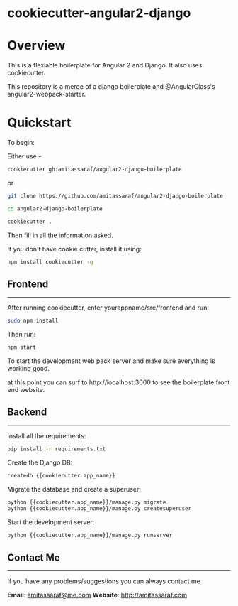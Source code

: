 # cookiecutter-angular2-django

Overview 
===
This is a flexiable boilerplate for Angular 2 and Django.
It also uses cookiecutter.

This repository is a merge of a django boilerplate and @AngularClass's angular2-webpack-starter.

Quickstart
===

To begin:

Either use -

```bash
cookiecutter gh:amitassaraf/angular2-django-boilerplate
```

or 

```bash
git clone https://github.com/amitassaraf/angular2-django-boilerplate 

cd angular2-django-boilerplate

cookiecutter .
```

Then fill in all the information asked.

If you don't have cookie cutter, install it using:
```bash
npm install cookiecutter -g
```

Frontend
-----
-----

After running cookiecutter, enter yourappname/src/frontend
and run:
```bash
sudo npm install
```

Then run:
```bash
npm start
```
To start the development web pack server and make sure everything is working good.

at this point you can surf to http://localhost:3000 to see the boilerplate front end website.

Backend
---
-----

Install all the requirements:
```bash
pip install -r requirements.txt
```

Create the Django DB:
```bash
createdb {{cookiecutter.app_name}}
```

Migrate the database and create a superuser:
```bash
python {{cookiecutter.app_name}}/manage.py migrate
python {{cookiecutter.app_name}}/manage.py createsuperuser
```

Start the development server:
```bash
python {{cookiecutter.app_name}}/manage.py runserver
```

Contact Me
---
---
If you have any problems/suggestions you can always contact me

**Email**: amitassaraf@me.com
**Website**: http://amitassaraf.com